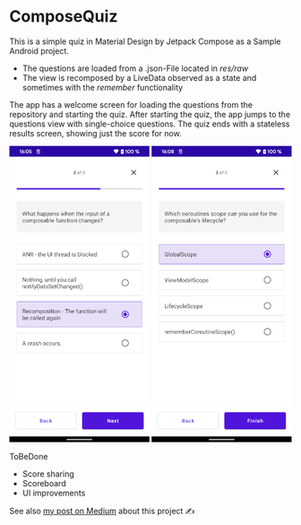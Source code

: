 # ComposeQuiz
This is a simple quiz in Material Design by Jetpack Compose as a Sample Android project. 

- The questions are loaded from a .json-File located in _res/raw_
- The view is recomposed by a LiveData observed as a state and sometimes with the _remember_ functionality

The app has a welcome screen for loading the questions from the repository and starting the quiz. After starting the quiz, the app jumps to the questions view with single-choice questions. The quiz ends with a stateless results screen, showing just the score for now.

<p align="center">
<img src="https://github.com/k-kaan/ComposeQuiz/raw/main/screenshots/screenshot_question.png" width="250"> <img src="https://github.com/k-kaan/ComposeQuiz/raw/main/screenshots/screenshot_questiontwo.png" width="250">
</p>

ToBeDone
- Score sharing
- Scoreboard
- UI improvements

See also [my post on Medium](https://kkaan.medium.com/dive-into-jetpack-compose-building-a-quiz-f9d880d1da11?source=friends_link&sk=be93138805be5015a5f7c2c02cc52b8b) about this project ✍️
